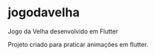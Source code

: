 # jogodavelha
Jogo da Velha desenvolvido em Flutter

Projeto criado para praticar animações em flutter.
